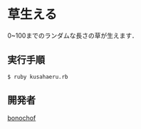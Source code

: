 # 草生える
0~100までのランダムな長さの草が生えます．

## 実行手順
`$ ruby kusahaeru.rb`

## 開発者
[bonochof](https://github.com/bonochof)

